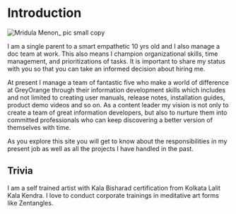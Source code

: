 # Introduction
![Mridula Menon_ pic small copy](https://user-images.githubusercontent.com/75456518/208224037-a7362f13-7b9f-46f9-a892-a30b91093338.jpg)

I am a single parent to a smart empathetic 10 yrs old and I also manage a doc team at work. This also means I champion organizational skills, time management, and prioritizations of tasks. It is important to share my status with you so that you can take an informed decision about hiring me.

At present I manage a team of fantastic five who make a world of difference at GreyOrange through their information development skills which includes and not limited to creating user manuals, release notes, installation guides, product demo videos and so on. As a content leader my vision is not only to create a team of great information developers, but also to nurture them into committed professionals who can keep discovering a better version of themselves with time.

As you explore this site you will get to know about the responsibilities in my present job as well as all the projects I have handled in the past.

## Trivia

I am a self trained artist with Kala Bisharad certification from Kolkata Lalit Kala Kendra. I love to conduct corporate trainings in meditative art forms like Zentangles. 

